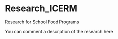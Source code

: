 # Research_ICERM
Research for School Food Programs


You can comment a description of the research here